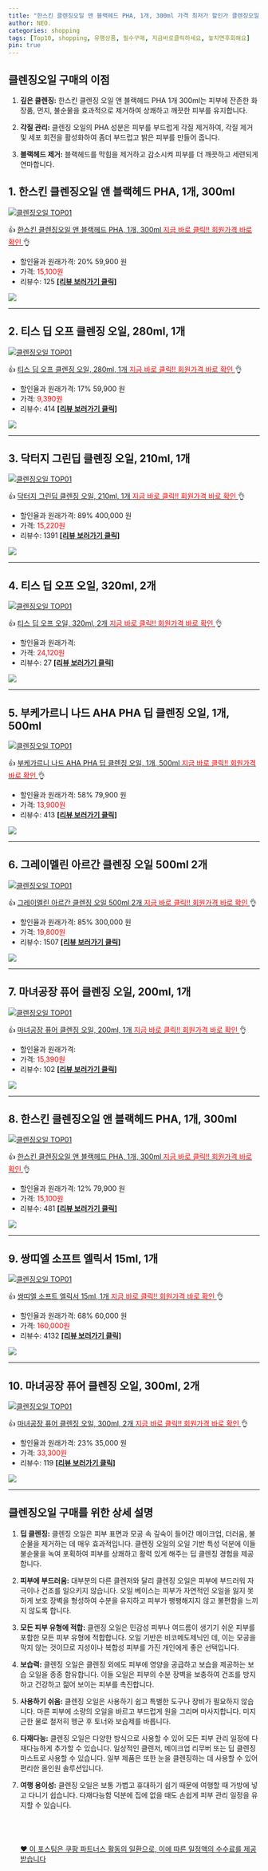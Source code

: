 ```yaml
---
title: "한스킨 클렌징오일 앤 블랙헤드 PHA, 1개, 300ml 가격 최저가 할인가 클렌징오일 최저가 추천 제품 비교"
author: NEO.
categories: shopping
tags: [Top10, shopping, 유행상품, 필수구매, 지금바로클릭하세요, 놓치면후회해요]
pin: true
---
```

## 클렌징오일 구매의 이점
1. **깊은 클렌징:** 한스킨 클렌징 오일 앤 블랙헤드 PHA 1개 300ml는 피부에 잔존한 화장품, 먼지, 불순물을 효과적으로 제거하여 상쾌하고 깨끗한 피부를 유지합니다.


2. **각질 관리:** 클렌징 오일의 PHA 성분은 피부를 부드럽게 각질 제거하여, 각질 제거 및 세포 회전을 활성화하여 좀더 부드럽고 밝은 피부를 만들어 줍니다.


3. **블랙헤드 제거:** 블랙헤드를 막힘을 제거하고 감소시켜 피부를 더 깨끗하고 세련되게 연마합니다.

   

## 1. 한스킨 클렌징오일 앤 블랙헤드 PHA, 1개, 300ml

[![클렌징오일 TOP01](https://thumbnail6.coupangcdn.com/thumbnails/remote/490x490ex/image/retail/images/322211253187123-b9b85b8d-c035-4756-8d0b-a999f0309aa0.jpg)](https://link.coupang.com/re/AFFSDP?lptag=AF3617701&subid=GithubCoopas&pageKey=7549485231&traceid=V0-153&itemId=19864385899&vendorItemId=3136494839)


👍 [한스킨 클렌징오일 앤 블랙헤드 PHA, 1개, 300ml <font color=red> 지금 바로 클릭!! 회원가격 바로 확인 </font> ](https://link.coupang.com/re/AFFSDP?lptag=AF3617701&subid=GithubCoopas&pageKey=7549485231&traceid=V0-153&itemId=19864385899&vendorItemId=3136494839) 👌 


- 할인율과 원래가격: 20%  59,900   원
- 가격: <span style='color:red'>15,100원</span>
- 리뷰수: 125  [**[리뷰 보러가기 클릭]**](https://link.coupang.com/re/AFFSDP?lptag=AF3617701&subid=GithubCoopas&pageKey=7549485231&traceid=V0-153&itemId=19864385899&vendorItemId=3136494839)

[![](/discount_price.png)](https://link.coupang.com/re/AFFSDP?lptag=AF3617701&subid=GithubCoopas&pageKey=7549485231&traceid=V0-153&itemId=19864385899&vendorItemId=3136494839)

---


   

## 2. 티스 딥 오프 클렌징 오일, 280ml, 1개

[![클렌징오일 TOP01](https://thumbnail6.coupangcdn.com/thumbnails/remote/490x490ex/image/retail/images/4071656313968542-d3f76f43-7d2f-42c8-9d10-7477e3d5687d.jpg)](https://link.coupang.com/re/AFFSDP?lptag=AF3617701&subid=GithubCoopas&pageKey=6837794626&traceid=V0-153&itemId=19562632866&vendorItemId=3024513911)


👍 [티스 딥 오프 클렌징 오일, 280ml, 1개 <font color=red> 지금 바로 클릭!! 회원가격 바로 확인 </font> ](https://link.coupang.com/re/AFFSDP?lptag=AF3617701&subid=GithubCoopas&pageKey=6837794626&traceid=V0-153&itemId=19562632866&vendorItemId=3024513911) 👌 


- 할인율과 원래가격: 17%  59,900   원
- 가격: <span style='color:red'>9,390원</span>
- 리뷰수: 414  [**[리뷰 보러가기 클릭]**](https://link.coupang.com/re/AFFSDP?lptag=AF3617701&subid=GithubCoopas&pageKey=6837794626&traceid=V0-153&itemId=19562632866&vendorItemId=3024513911)

[![](/discount_price.png)](https://link.coupang.com/re/AFFSDP?lptag=AF3617701&subid=GithubCoopas&pageKey=6837794626&traceid=V0-153&itemId=19562632866&vendorItemId=3024513911)

---


   

## 3. 닥터지 그린딥 클렌징 오일, 210ml, 1개

[![클렌징오일 TOP01](https://thumbnail8.coupangcdn.com/thumbnails/remote/490x490ex/image/retail/images/5055335589536521-df36aa5d-1e45-4d80-8607-da6cc7489449.jpg)](https://link.coupang.com/re/AFFSDP?lptag=AF3617701&subid=GithubCoopas&pageKey=7650140094&traceid=V0-153&itemId=20352901407&vendorItemId=73652687901)


👍 [닥터지 그린딥 클렌징 오일, 210ml, 1개 <font color=red> 지금 바로 클릭!! 회원가격 바로 확인 </font> ](https://link.coupang.com/re/AFFSDP?lptag=AF3617701&subid=GithubCoopas&pageKey=7650140094&traceid=V0-153&itemId=20352901407&vendorItemId=73652687901) 👌 


- 할인율과 원래가격: 89%  400,000   원
- 가격: <span style='color:red'>15,220원</span>
- 리뷰수: 1391  [**[리뷰 보러가기 클릭]**](https://link.coupang.com/re/AFFSDP?lptag=AF3617701&subid=GithubCoopas&pageKey=7650140094&traceid=V0-153&itemId=20352901407&vendorItemId=73652687901)

[![](/discount_price.png)](https://link.coupang.com/re/AFFSDP?lptag=AF3617701&subid=GithubCoopas&pageKey=7650140094&traceid=V0-153&itemId=20352901407&vendorItemId=73652687901)

---


   

## 4. 티스 딥 오프 오일, 320ml, 2개

[![클렌징오일 TOP01](https://thumbnail7.coupangcdn.com/thumbnails/remote/490x490ex/image/retail/images/2356624915994572-11ea8d7c-c25c-44d8-9c12-a5e1d1fdaff3.jpg)](https://link.coupang.com/re/AFFSDP?lptag=AF3617701&subid=GithubCoopas&pageKey=6837794626&traceid=V0-153&itemId=19170755186&vendorItemId=83444264443)


👍 [티스 딥 오프 오일, 320ml, 2개 <font color=red> 지금 바로 클릭!! 회원가격 바로 확인 </font> ](https://link.coupang.com/re/AFFSDP?lptag=AF3617701&subid=GithubCoopas&pageKey=6837794626&traceid=V0-153&itemId=19170755186&vendorItemId=83444264443) 👌 


- 할인율과 원래가격: 
- 가격: <span style='color:red'>24,120원</span>
- 리뷰수: 27  [**[리뷰 보러가기 클릭]**](https://link.coupang.com/re/AFFSDP?lptag=AF3617701&subid=GithubCoopas&pageKey=6837794626&traceid=V0-153&itemId=19170755186&vendorItemId=83444264443)

[![](/discount_price.png)](https://link.coupang.com/re/AFFSDP?lptag=AF3617701&subid=GithubCoopas&pageKey=6837794626&traceid=V0-153&itemId=19170755186&vendorItemId=83444264443)

---


   

## 5. 부케가르니 나드 AHA PHA 딥 클렌징 오일, 1개, 500ml

[![클렌징오일 TOP01](https://thumbnail8.coupangcdn.com/thumbnails/remote/490x490ex/image/retail/images/7241698839162038-bee7ca56-bff9-4dfa-b7dc-cd1388cc6099.jpg)](https://link.coupang.com/re/AFFSDP?lptag=AF3617701&subid=GithubCoopas&pageKey=7185632987&traceid=V0-153&itemId=11630537554&vendorItemId=78905144352)


👍 [부케가르니 나드 AHA PHA 딥 클렌징 오일, 1개, 500ml <font color=red> 지금 바로 클릭!! 회원가격 바로 확인 </font> ](https://link.coupang.com/re/AFFSDP?lptag=AF3617701&subid=GithubCoopas&pageKey=7185632987&traceid=V0-153&itemId=11630537554&vendorItemId=78905144352) 👌 


- 할인율과 원래가격: 58%  79,900   원
- 가격: <span style='color:red'>13,900원</span>
- 리뷰수: 413  [**[리뷰 보러가기 클릭]**](https://link.coupang.com/re/AFFSDP?lptag=AF3617701&subid=GithubCoopas&pageKey=7185632987&traceid=V0-153&itemId=11630537554&vendorItemId=78905144352)

[![](/discount_price.png)](https://link.coupang.com/re/AFFSDP?lptag=AF3617701&subid=GithubCoopas&pageKey=7185632987&traceid=V0-153&itemId=11630537554&vendorItemId=78905144352)

---


   

## 6. 그레이멜린 아르간 클렌징 오일 500ml 2개

[![클렌징오일 TOP01](https://thumbnail6.coupangcdn.com/thumbnails/remote/490x490ex/image/vendor_inventory/18d8/7caab841d4fb81bee60530b14a39504a15c8b79fb88bccd75408ef9a747d.jpg)](https://link.coupang.com/re/AFFSDP?lptag=AF3617701&subid=GithubCoopas&pageKey=7251594404&traceid=V0-153&itemId=18447683129&vendorItemId=87854677784)


👍 [그레이멜린 아르간 클렌징 오일 500ml 2개 <font color=red> 지금 바로 클릭!! 회원가격 바로 확인 </font> ](https://link.coupang.com/re/AFFSDP?lptag=AF3617701&subid=GithubCoopas&pageKey=7251594404&traceid=V0-153&itemId=18447683129&vendorItemId=87854677784) 👌 


- 할인율과 원래가격: 85%  300,000   원
- 가격: <span style='color:red'>19,800원</span>
- 리뷰수: 1507  [**[리뷰 보러가기 클릭]**](https://link.coupang.com/re/AFFSDP?lptag=AF3617701&subid=GithubCoopas&pageKey=7251594404&traceid=V0-153&itemId=18447683129&vendorItemId=87854677784)

[![](/discount_price.png)](https://link.coupang.com/re/AFFSDP?lptag=AF3617701&subid=GithubCoopas&pageKey=7251594404&traceid=V0-153&itemId=18447683129&vendorItemId=87854677784)

---


   

## 7. 마녀공장 퓨어 클렌징 오일, 200ml, 1개

[![클렌징오일 TOP01](https://thumbnail6.coupangcdn.com/thumbnails/remote/490x490ex/image/vendor_inventory/66c6/d5046e847e51ced47936288fa0d611b693eb2f63b480c175b7f17caa41d8.jpg)](https://link.coupang.com/re/AFFSDP?lptag=AF3617701&subid=GithubCoopas&pageKey=6165729062&traceid=V0-153&itemId=20272569685&vendorItemId=87968107698)


👍 [마녀공장 퓨어 클렌징 오일, 200ml, 1개 <font color=red> 지금 바로 클릭!! 회원가격 바로 확인 </font> ](https://link.coupang.com/re/AFFSDP?lptag=AF3617701&subid=GithubCoopas&pageKey=6165729062&traceid=V0-153&itemId=20272569685&vendorItemId=87968107698) 👌 


- 할인율과 원래가격: 
- 가격: <span style='color:red'>15,390원</span>
- 리뷰수: 102  [**[리뷰 보러가기 클릭]**](https://link.coupang.com/re/AFFSDP?lptag=AF3617701&subid=GithubCoopas&pageKey=6165729062&traceid=V0-153&itemId=20272569685&vendorItemId=87968107698)

[![](/discount_price.png)](https://link.coupang.com/re/AFFSDP?lptag=AF3617701&subid=GithubCoopas&pageKey=6165729062&traceid=V0-153&itemId=20272569685&vendorItemId=87968107698)

---


   

## 8. 한스킨 클렌징오일 앤 블랙헤드 PHA, 1개, 300ml

[![클렌징오일 TOP01](https://thumbnail6.coupangcdn.com/thumbnails/remote/490x490ex/image/retail/images/322211253187123-b9b85b8d-c035-4756-8d0b-a999f0309aa0.jpg)](https://link.coupang.com/re/AFFSDP?lptag=AF3617701&subid=GithubCoopas&pageKey=7549485231&traceid=V0-153&itemId=19864385899&vendorItemId=3136494839)


👍 [한스킨 클렌징오일 앤 블랙헤드 PHA, 1개, 300ml <font color=red> 지금 바로 클릭!! 회원가격 바로 확인 </font> ](https://link.coupang.com/re/AFFSDP?lptag=AF3617701&subid=GithubCoopas&pageKey=7549485231&traceid=V0-153&itemId=19864385899&vendorItemId=3136494839) 👌 


- 할인율과 원래가격: 12%  79,900   원
- 가격: <span style='color:red'>15,100원</span>
- 리뷰수: 481  [**[리뷰 보러가기 클릭]**](https://link.coupang.com/re/AFFSDP?lptag=AF3617701&subid=GithubCoopas&pageKey=7549485231&traceid=V0-153&itemId=19864385899&vendorItemId=3136494839)

[![](/discount_price.png)](https://link.coupang.com/re/AFFSDP?lptag=AF3617701&subid=GithubCoopas&pageKey=7549485231&traceid=V0-153&itemId=19864385899&vendorItemId=3136494839)

---


   

## 9. 쌍띠엘 소프트 엘릭서 15ml, 1개

[![클렌징오일 TOP01](https://thumbnail6.coupangcdn.com/thumbnails/remote/490x490ex/image/vendor_inventory/42f3/1a6a185f652619ea023449298072ee4b96dc60d18e7c72f23fc99e1a58bf.jpeg)](https://link.coupang.com/re/AFFSDP?lptag=AF3617701&subid=GithubCoopas&pageKey=7409226824&traceid=V0-153&itemId=19193541266&vendorItemId=86311070067)


👍 [쌍띠엘 소프트 엘릭서 15ml, 1개 <font color=red> 지금 바로 클릭!! 회원가격 바로 확인 </font> ](https://link.coupang.com/re/AFFSDP?lptag=AF3617701&subid=GithubCoopas&pageKey=7409226824&traceid=V0-153&itemId=19193541266&vendorItemId=86311070067) 👌 


- 할인율과 원래가격: 68%  60,000   원
- 가격: <span style='color:red'>160,000원</span>
- 리뷰수: 4132  [**[리뷰 보러가기 클릭]**](https://link.coupang.com/re/AFFSDP?lptag=AF3617701&subid=GithubCoopas&pageKey=7409226824&traceid=V0-153&itemId=19193541266&vendorItemId=86311070067)

[![](/discount_price.png)](https://link.coupang.com/re/AFFSDP?lptag=AF3617701&subid=GithubCoopas&pageKey=7409226824&traceid=V0-153&itemId=19193541266&vendorItemId=86311070067)

---


   

## 10. 마녀공장 퓨어 클렌징 오일, 300ml, 2개

[![클렌징오일 TOP01](https://thumbnail7.coupangcdn.com/thumbnails/remote/490x490ex/image/vendor_inventory/6567/6b5e68fbae9986df0a18274eb7557ad5df70a2cf8e208a04866e5a2e99ba.jpg)](https://link.coupang.com/re/AFFSDP?lptag=AF3617701&subid=GithubCoopas&pageKey=6165729062&traceid=V0-153&itemId=19516995922&vendorItemId=87990229965)


👍 [마녀공장 퓨어 클렌징 오일, 300ml, 2개 <font color=red> 지금 바로 클릭!! 회원가격 바로 확인 </font> ](https://link.coupang.com/re/AFFSDP?lptag=AF3617701&subid=GithubCoopas&pageKey=6165729062&traceid=V0-153&itemId=19516995922&vendorItemId=87990229965) 👌 


- 할인율과 원래가격: 23%  35,000   원
- 가격: <span style='color:red'>33,300원</span>
- 리뷰수: 119  [**[리뷰 보러가기 클릭]**](https://link.coupang.com/re/AFFSDP?lptag=AF3617701&subid=GithubCoopas&pageKey=6165729062&traceid=V0-153&itemId=19516995922&vendorItemId=87990229965)

[![](/discount_price.png)](https://link.coupang.com/re/AFFSDP?lptag=AF3617701&subid=GithubCoopas&pageKey=6165729062&traceid=V0-153&itemId=19516995922&vendorItemId=87990229965)

---
## 클렌징오일 구매를 위한 상세 설명
1. **딥 클렌징:** 클렌징 오일은 피부 표면과 모공 속 깊숙이 들어간 메이크업, 더러움, 불순물을 제거하는 데 매우 효과적입니다. 클렌징 오일의 오일 기반 특성 덕분에 이들 불순물을 녹여 포획하여 피부를 상쾌하고 활력 있게 해주는 딥 클렌징 경험을 제공합니다.

2. **피부에 부드러움:** 대부분의 다른 클렌저와 달리 클렌징 오일은 피부에 부드러워 자극이나 건조를 일으키지 않습니다. 오일 베이스는 피부가 자연적인 오일을 잃지 못하게 보호 장벽을 형성하여 수분을 유지하고 피부가 팽팽해지지 않고 불편함을 느끼지 않도록 합니다.

3. **모든 피부 유형에 적합:** 클렌징 오일은 민감성 피부나 여드름이 생기기 쉬운 피부를 포함한 모든 피부 유형에 적합합니다. 오일 기반은 비코메도제닉인 데, 이는 모공을 막지 않는 것이므로 지성이나 복합성 피부를 가진 개인에게 좋은 선택입니다.

4. **보습력:** 클렌징 오일은 클렌징 외에도 피부에 영양을 공급하고 보습을 제공하는 보습 오일을 종종 함유합니다. 이들 오일은 피부의 수분 장벽을 보충하여 건조를 방지하고 건강하고 젊어 보이는 피부를 촉진합니다.

5. **사용하기 쉬움:** 클렌징 오일은 사용하기 쉽고 특별한 도구나 장비가 필요하지 않습니다. 마른 피부에 소량의 오일을 바르고 부드럽게 원을 그리며 마사지합니다. 미지근한 물로 철저히 헹군 후 토너와 보습제를 바릅니다.

6. **다재다능:** 클렌징 오일은 다양한 방식으로 사용할 수 있어 모든 피부 관리 일정에 다재다능하게 추가할 수 있습니다. 일상적인 클렌저, 메이크업 리무버 또는 딥 클렌징 마스트로 사용할 수 있습니다. 일부 제품은 또한 눈을 클렌징하는 데 사용할 수 있어 편리한 올인원 솔루션입니다.

7. **여행 용이성:** 클렌징 오일은 보통 가볍고 휴대하기 쉽기 때문에 여행할 때 가방에 넣고 다니기 쉽습니다. 다재다능함 덕분에 집에 없을 때도 손쉽게 피부 관리 일정을 유지할 수 있습니다.<br><br><br><br><br> [ ❤  이 포스팅은 쿠팡 파트너스 활동의 일환으로, 이에 따른 일정액의 수수료를 제공받습니다](https://link.coupang.com/a/bcEFyh)